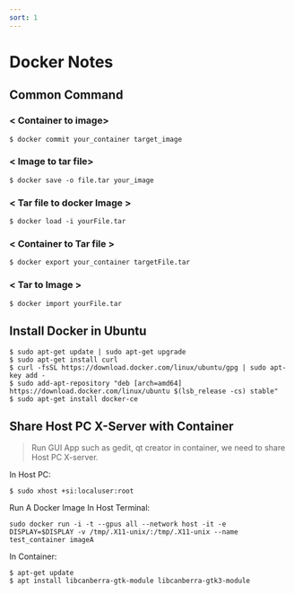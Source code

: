 ```yaml
---
sort: 1
---
```


# Docker Notes

## Common Command

### < Container to image>
```console
$ docker commit your_container target_image
```

### < Image to tar file>
```console
$ docker save -o file.tar your_image
```

### < Tar file to docker Image >
```console
$ docker load -i yourFile.tar
```

### < Container to Tar file >
```console
$ docker export your_container targetFile.tar
```

### < Tar to Image >
```console
$ docker import yourFile.tar
```

## Install Docker in Ubuntu

```console
$ sudo apt-get update | sudo apt-get upgrade
$ sudo apt-get install curl
$ curl -fsSL https://download.docker.com/linux/ubuntu/gpg | sudo apt-key add -
$ sudo add-apt-repository "deb [arch=amd64] https://download.docker.com/linux/ubuntu $(lsb_release -cs) stable"
$ sudo apt-get install docker-ce
```

## Share Host PC X-Server with Container

> Run GUI App such as gedit, qt creator in container, we need to share Host PC X-server.

In Host PC:
```console
$ sudo xhost +si:localuser:root
```
Run A Docker Image In Host Terminal:
```console
sudo docker run -i -t --gpus all --network host -it -e DISPLAY=$DISPLAY -v /tmp/.X11-unix/:/tmp/.X11-unix --name test_container imageA
```
In Container:
```console
$ apt-get update
$ apt install libcanberra-gtk-module libcanberra-gtk3-module
```